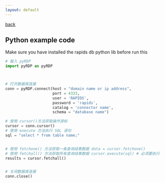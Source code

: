```yaml
---
layout: default
---
```


[back](./)

## Python example code

Make sure you have installed the rapids db python lib before run this

```python
# 载入 pyRDP
import pyRDP as pyRDP



# 打开数据库连接
conn = pyRDP.connect(host = "domain name or ip address",
                     port = 4333,
                     user = 'RAPIDS',
                     password = 'rapids',
                     catalog = 'connector name',
                     schema = "database name")

# 使用 cursor()方法获取操作游标
cursor = conn.cursor()
# 使用 execute 方法执行 SQL 语句
sql = "select * from table name;" 


# 使用 fetchone() 方法获取一条查询结果数据 data = cursor.fetchone()
# 使用 fetchall() 方法获取所有查询结果数据 cursor.execute(sql) # 必须要执行
results = cursor.fetchall()


# 关闭数据库连接
conn.close()
```

